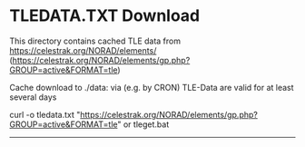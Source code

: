 # TLEDATA.TXT Download

This directory contains cached TLE data from https://celestrak.org/NORAD/elements/
(https://celestrak.org/NORAD/elements/gp.php?GROUP=active&FORMAT=tle)

Cache download to ./data: via (e.g. by CRON) 
TLE-Data are valid for at least several days

curl -o tledata.txt "https://celestrak.org/NORAD/elements/gp.php?GROUP=active&FORMAT=tle"
 or
tleget.bat 

***